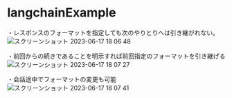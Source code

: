 # langchainExample

・レスポンスのフォーマットを指定しても次のやりとりへは引き継がれない。
![スクリーンショット 2023-06-17 18 06 48](https://github.com/mnsmsnr/langchainExample/assets/50667267/d4ed1e8e-6256-4d52-a577-c87d69e5ff02)

・前回からの続きであることを明示すれば前回指定のフォーマットを引き継げる
![スクリーンショット 2023-06-17 18 07 27](https://github.com/mnsmsnr/langchainExample/assets/50667267/028f68f2-84d2-4ea5-8b07-a94d984fa7d8)

・会話途中でフォーマットの変更も可能
![スクリーンショット 2023-06-17 18 07 41](https://github.com/mnsmsnr/langchainExample/assets/50667267/d27e6a88-fbfa-4695-a378-26aaf493ab10)
